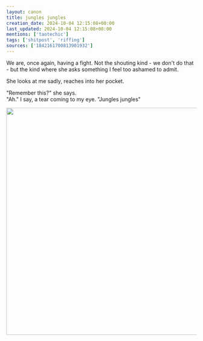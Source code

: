 ```yaml
---
layout: canon
title: jungles jungles
creation_date: 2024-10-04 12:15:08+00:00
last_updated: 2024-10-04 12:15:08+00:00
mentions: ['taotechic']
tags: ['shitpost', 'riffing']
sources: ['1842161700813901932']
---
```


We are, once again, having a fight. Not the shouting kind - we don't do that - but the kind where she asks something I feel too ashamed to admit.

She looks at me sadly, reaches into her pocket.

"Remember this?" she says.  
"Ah." I say, a tear coming to my eye. "Jungles jungles"

<img src="../../images/jungles-jungles.jpeg" width="600"/>
